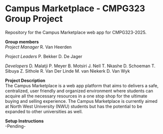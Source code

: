 # Campus Marketplace - CMPG323 Group Project
Repository for the Campus Marketplace web app for CMPG323-2025.

**Group members**  
*Project Manager*
R. Van Heerden

*Project Leaders*
P. Bekker
D. De Jager

*Developers*
D. Malatji
P. Meyer
B. Motsiri
J. Nell
T. Nkashe
D. Schoeman
T. Sibuya
Z. Sithole
R. Van Der Linde
M. van Niekerk
D. Van Wyk


**Project Description**  
The Campus Marketplace is a web app platform that aims to delivers a safe, centralized, user friendly and organized environment where students can acquire all the necessary resources in a one stop shop for the ultimate buying and selling experience. The Campus Marketplace is currently aimed at North West University (NWU) students but has the potential to be expanded to other universities as well.


**Setup Instructions**  
-Pending-
